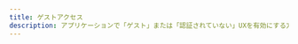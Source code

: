 ```yaml
---
title: ゲストアクセス
description: アプリケーションで「ゲスト」または「認証されていない」UXを有効にする方法を学びましょう。 これは追加された初期化ルーチンを通じてAWSMobileClientとともにボックスから提供されます。
---
```


<inline-fragment src="~/sdk/fragments/library-callout.md"></inline-fragment>

<inline-fragment platform="ios" src="~/sdk/auth/fragments/ios/guest-access.md"></inline-fragment> <inline-fragment platform="android" src="~/sdk/auth/fragments/android/guest-access.md"></inline-fragment>
